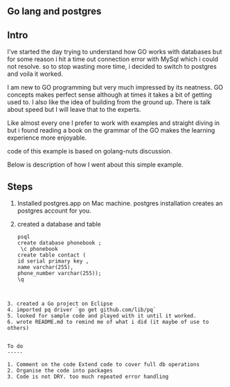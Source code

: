 Go lang and postgres
--------------------

Intro
-----

I've started the day trying to understand how GO works with databases but for some reason i hit a time out connection error with MySql which i could not resolve. so to stop wasting more time, i decided to switch to postgres and voila it worked.

I am new to GO programming but very much impressed by its neatness. GO concepts makes perfect sense although at times it takes a bit of getting used to. I also like the idea of building from the ground up. There is talk about speed but I will leave that to the experts. 

Like almost every one I prefer to work with examples and straight diving in but i found reading a book on the grammar of the GO makes the learning experience  more enjoyable.

code of this example is based on golang-nuts discussion. 

Below is description of how I went about this simple example.

 

Steps
-----

 

 1. Installed postgres.app on Mac machine.  postgres installation  creates
    an postgres account for you.   
    
 2. created a  database and table

	```
    psql
    create database phonebook ;
     \c phonebook
    create table contact (
    id serial primary key ,
    name varchar(255),
    phone_number varchar(255));
    \q
   ```
 

 3. created a Go project on Eclipse 
 4. imported pq driver `go get github.com/lib/pq`
 5. looked for sample code and played with it until it worked.
 6. wrote README.md to remind me of what i did (it maybe of use to others)
  

To do
-----

 1. Comment on the code Extend code to cover full db operations 
 2. Organise the code into packages 
 3. Code is not DRY. too much repeated error handling